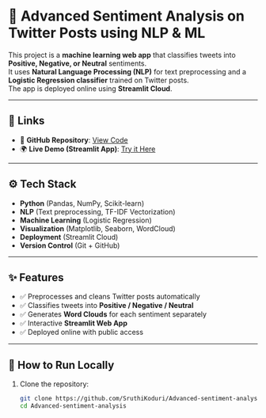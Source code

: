 # 🚀 Advanced Sentiment Analysis on Twitter Posts using NLP & ML

This project is a **machine learning web app** that classifies tweets into **Positive, Negative, or Neutral** sentiments.  
It uses **Natural Language Processing (NLP)** for text preprocessing and a **Logistic Regression classifier** trained on Twitter posts.  
The app is deployed online using **Streamlit Cloud**.

---

## 🔗 Links

- 📂 **GitHub Repository**: [View Code](https://github.com/SruthiKoduri/Advanced-sentiment-analysis)
- 🌍 **Live Demo (Streamlit App)**: [Try it Here](https://advanced-sentiment-analysis-9tkg4rdptq7okvurxhnn4e.streamlit.app/)

---

## ⚙️ Tech Stack

- **Python** (Pandas, NumPy, Scikit-learn)
- **NLP** (Text preprocessing, TF-IDF Vectorization)
- **Machine Learning** (Logistic Regression)
- **Visualization** (Matplotlib, Seaborn, WordCloud)
- **Deployment** (Streamlit Cloud)
- **Version Control** (Git + GitHub)

---

## ✨ Features

- ✅ Preprocesses and cleans Twitter posts automatically  
- ✅ Classifies tweets into **Positive / Negative / Neutral**  
- ✅ Generates **Word Clouds** for each sentiment separately  
- ✅ Interactive **Streamlit Web App**  
- ✅ Deployed online with public access  

---

## 🚀 How to Run Locally

1. Clone the repository:
   ```bash
   git clone https://github.com/SruthiKoduri/Advanced-sentiment-analysis.git
   cd Advanced-sentiment-analysis
